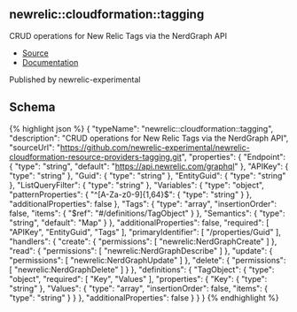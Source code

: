 
## newrelic::cloudformation::tagging

CRUD operations for New Relic Tags via the NerdGraph API

- [Source](https:&#x2F;&#x2F;github.com&#x2F;newrelic-experimental&#x2F;newrelic-cloudformation-resource-providers-tagging.git) 
- [Documentation]()

Published by newrelic-experimental

## Schema
{% highlight json %}
{
    "typeName": "newrelic::cloudformation::tagging",
    "description": "CRUD operations for New Relic Tags via the NerdGraph API",
    "sourceUrl": "https://github.com/newrelic-experimental/newrelic-cloudformation-resource-providers-tagging.git",
    "properties": {
        "Endpoint": {
            "type": "string",
            "default": "https://api.newrelic.com/graphql"
        },
        "APIKey": {
            "type": "string"
        },
        "Guid": {
            "type": "string"
        },
        "EntityGuid": {
            "type": "string"
        },
        "ListQueryFilter": {
            "type": "string"
        },
        "Variables": {
            "type": "object",
            "patternProperties": {
                "^[A-Za-z0-9]{1,64}$": {
                    "type": "string"
                }
            },
            "additionalProperties": false
        },
        "Tags": {
            "type": "array",
            "insertionOrder": false,
            "items": {
                "$ref": "#/definitions/TagObject"
            }
        },
        "Semantics": {
            "type": "string",
            "default": "Map"
        }
    },
    "additionalProperties": false,
    "required": [
        "APIKey",
        "EntityGuid",
        "Tags"
    ],
    "primaryIdentifier": [
        "/properties/Guid"
    ],
    "handlers": {
        "create": {
            "permissions": [
                "newrelic:NerdGraphCreate"
            ]
        },
        "read": {
            "permissions": [
                "newrelic:NerdGraphDescribe"
            ]
        },
        "update": {
            "permissions": [
                "newrelic:NerdGraphUpdate"
            ]
        },
        "delete": {
            "permissions": [
                "newrelic:NerdGraphDelete"
            ]
        }
    },
    "definitions": {
        "TagObject": {
            "type": "object",
            "required": [
                "Key",
                "Values"
            ],
            "properties": {
                "Key": {
                    "type": "string"
                },
                "Values": {
                    "type": "array",
                    "insertionOrder": false,
                    "items": {
                        "type": "string"
                    }
                }
            },
            "additionalProperties": false
        }
    }
}
{% endhighlight %}
